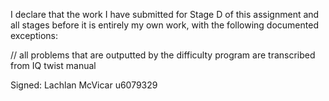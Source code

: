 I declare that the work I have submitted for Stage D of this assignment and all stages before it is entirely my own work, with the following documented exceptions:

// all problems that are outputted by the difficulty program are transcribed from IQ twist manual

Signed: Lachlan McVicar u6079329
